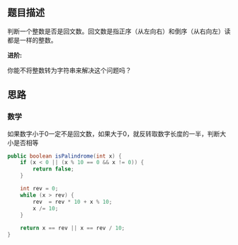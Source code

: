 ## 题目描述

判断一个整数是否是回文数。回文数是指正序（从左向右）和倒序（从右向左）读都是一样的整数。

**进阶:**

你能不将整数转为字符串来解决这个问题吗？

## 思路

### 数学

如果数字小于0一定不是回文数，如果大于0，就反转取数字长度的一半，判断大小是否相等

```java
public boolean isPalindrome(int x) {
    if (x < 0 || (x % 10 == 0 && x != 0)) {
        return false;
    }

    int rev = 0;
    while (x > rev) {
        rev  = rev * 10 + x % 10;
        x /= 10;
    }
	
    return x == rev || x == rev / 10;
}
```